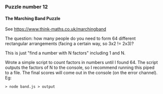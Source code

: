 ### Puzzle number 12
#### The Marching Band Puzzle

See https://www.think-maths.co.uk/marchingband

The question: how many people do you need to form 64 different rectangular arrangements (facing a certain way, so 3x2 != 2x3)?

This is just "find a number with N factors" including 1 and N.

Wrote a simple script to count factors in numbers until I found 64. The script outputs the factors of N to the console, so I recommend running this piped to a file. The final scores will come out in the console (on the error channel). Eg:

```> node band.js > output```
